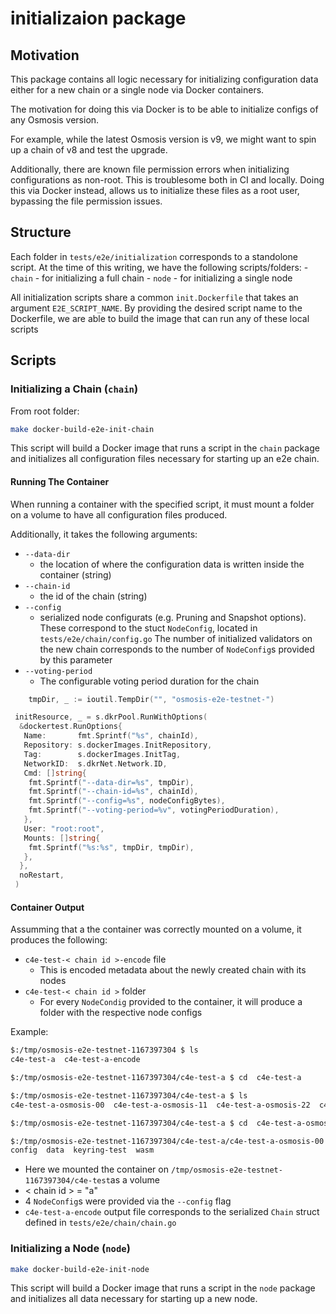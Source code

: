 # initializaion package

## Motivation

This package contains all logic necessary for initializing configuration
data either for a new chain or a single node via Docker containers.

The motivation for doing this via Docker is to be able to initialize
configs of any Osmosis version.

For example, while the latest Osmosis version is v9,
we might want to spin up a chain of v8 and test the upgrade.

Additionally, there are known file permission errors when initializing
configurations as non-root. This is troublesome both in CI and locally.
Doing this via Docker instead, allows us to initialize these files as
a root user, bypassing the file permission issues.

## Structure

Each folder in `tests/e2e/initialization` corresponds to a standolone script.
At the time of this writing, we have the following scripts/folders:
    - `chain` - for initializing a full chain
    - `node` - for initializing a single node

All initialization scripts share a common `init.Dockerfile` that
takes an argument `E2E_SCRIPT_NAME`. By providing the desired script
name to the Dockerfile, we are able to build the image that can run
any of these local scripts

## Scripts

### Initializing a Chain (`chain`)

From root folder:

```sh
make docker-build-e2e-init-chain
```

This script will build a Docker image that runs a script in the `chain` package
and initializes all configuration files necessary for starting up an e2e chain.

#### Running The Container

When running a container with the specified script, it must mount a folder on a volume
to have all configuration files produced.

Additionally, it takes the following arguments:

- `--data-dir`
  - the location of where the configuration data is written inside
    the container (string)
- `--chain-id`
  - the id of the chain (string)
- `--config`
  - serialized node configurats (e.g. Pruning and Snapshot options).
    These correspond to the stuct `NodeConfig`, located in
    `tests/e2e/chain/config.go` The number of initialized
    validators on the new chain corresponds to the number of
    `NodeConfig`s provided by this parameter
- `--voting-period`
  - The configurable voting period duration for the chain

```go
    tmpDir, _ := ioutil.TempDir("", "osmosis-e2e-testnet-")

 initResource, _ = s.dkrPool.RunWithOptions(
  &dockertest.RunOptions{
   Name:       fmt.Sprintf("%s", chainId),
   Repository: s.dockerImages.InitRepository,
   Tag:        s.dockerImages.InitTag,
   NetworkID:  s.dkrNet.Network.ID,
   Cmd: []string{
    fmt.Sprintf("--data-dir=%s", tmpDir),
    fmt.Sprintf("--chain-id=%s", chainId),
    fmt.Sprintf("--config=%s", nodeConfigBytes),
    fmt.Sprintf("--voting-period=%v", votingPeriodDuration),
   },
   User: "root:root",
   Mounts: []string{
    fmt.Sprintf("%s:%s", tmpDir, tmpDir), 
   },
  },
  noRestart,
 )
```

#### Container Output

Assumming that a the container was correctly mounted on a volume,
it produces the following:

- `c4e-test-< chain id >-encode` file
  - This is encoded metadata about the newly created chain with its nodes
- `c4e-test-< chain id >` folder
  - For every `NodeCondig` provided to the container, it will produce a folder
    with the respective node configs

Example:

```sh
$:/tmp/osmosis-e2e-testnet-1167397304 $ ls
c4e-test-a  c4e-test-a-encode

$:/tmp/osmosis-e2e-testnet-1167397304/c4e-test-a $ cd  c4e-test-a

$:/tmp/osmosis-e2e-testnet-1167397304/c4e-test-a $ ls
c4e-test-a-osmosis-00  c4e-test-a-osmosis-11  c4e-test-a-osmosis-22  c4e-test-a-osmosis-33

$:/tmp/osmosis-e2e-testnet-1167397304/c4e-test-a $ cd  c4e-test-a-osmosis-00

$:/tmp/osmosis-e2e-testnet-1167397304/c4e-test-a/c4e-test-a-osmosis-00 $ ls
config  data  keyring-test  wasm
```

- Here we mounted the container on
`/tmp/osmosis-e2e-testnet-1167397304/c4e-test`as a volume
- < chain id > = "a"
- 4 `NodeConfig`s were provided via the `--config` flag
- `c4e-test-a-encode` output file corresponds to the serialized `Chain`
struct defined in `tests/e2e/chain/chain.go`

### Initializing a Node (`node`)

```sh
make docker-build-e2e-init-node
```

This script will build a Docker image that runs a script in the `node` package
and initializes all data necessary for starting up a new node.
